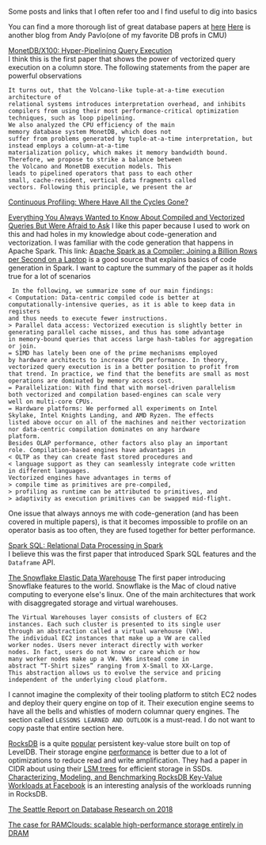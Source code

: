 Some posts and links that I often refer too and I find useful to dig into basics  

You can find a more thorough list of great database papers at [here](https://github.com/rxin/db-readings)
[Here](http://www.cs.cmu.edu/~pavlo/blog/index.html) is another blog from Andy Pavlo(one of my favorite DB profs in CMU)

[MonetDB/X100: Hyper-Pipelining Query Execution](http://cidrdb.org/cidr2005/papers/P19.pdf)   
I think this is the first paper that shows the power of vectorized query execution on a column store.
The following statements from the paper are powerful observations
```
It turns out, that the Volcano-like tuple-at-a-time execution architecture of 
relational systems introduces interpretation overhead, and inhibits compilers from using their most performance-critical optimization techniques, such as loop pipelining.
We also analyzed the CPU efficiency of the main
memory database system MonetDB, which does not
suffer from problems generated by tuple-at-a-time interpretation, but instead employs a column-at-a-time
materialization policy, which makes it memory bandwidth bound.
Therefore, we propose to strike a balance between
the Volcano and MonetDB execution models. This
leads to pipelined operators that pass to each other
small, cache-resident, vertical data fragments called
vectors. Following this principle, we present the ar
```
[Continuous Profiling: Where Have All the Cycles Gone?](https://www.hpl.hp.com/techreports/Compaq-DEC/SRC-TN-1997-016A.pdf)


[Everything You Always Wanted to Know About Compiled and Vectorized Queries But Were Afraid to Ask](http://www.vldb.org/pvldb/vol11/p2209-kersten.pdf)
I like this paper because I used to work on this and had holes in my knowledge about code-generation and vectorization. I was familiar with the code generation that happens in Apache Spark. This link: [Apache Spark as a Compiler: Joining a Billion Rows per Second on a Laptop](https://databricks.com/blog/2016/05/23/apache-spark-as-a-compiler-joining-a-billion-rows-per-second-on-a-laptop.html) is a good source that explains basics of code generation in Spark. I want to capture the summary of the paper as it holds true for a lot of scenarios

```
 In the following, we summarize some of our main findings:
< Computation: Data-centric compiled code is better at computationally-intensive queries, as it is able to keep data in registers
and thus needs to execute fewer instructions.
> Parallel data access: Vectorized execution is slightly better in
generating parallel cache misses, and thus has some advantage
in memory-bound queries that access large hash-tables for aggregation or join.
= SIMD has lately been one of the prime mechanisms employed
by hardware architects to increase CPU performance. In theory,
vectorized query execution is in a better position to profit from
that trend. In practice, we find that the benefits are small as most
operations are dominated by memory access cost.
= Parallelization: With find that with morsel-driven parallelism
both vectorized and compilation based-engines can scale very
well on multi-core CPUs.
= Hardware platforms: We performed all experiments on Intel
Skylake, Intel Knights Landing, and AMD Ryzen. The effects
listed above occur on all of the machines and neither vectorization nor data-centric compilation dominates on any hardware
platform.
Besides OLAP performance, other factors also play an important
role. Compilation-based engines have advantages in
< OLTP as they can create fast stored procedures and
< language support as they can seamlessly integrate code written
in different languages.
Vectorized engines have advantages in terms of
> compile time as primitives are pre-compiled,
> profiling as runtime can be attributed to primitives, and
> adaptivity as execution primitives can be swapped mid-flight.
```

One issue that always annoys me with code-generation (and has been covered in multiple papers), is that it becomes impossible to profile on an operator basis as
too often, they are fused together for better performance.   


[Spark SQL: Relational Data Processing in Spark](https://dl.acm.org/doi/pdf/10.1145/2723372.2742797)  
I believe this was the first paper that introduced Spark SQL features and the `Dataframe` API. 

[The Snowflake Elastic Data Warehouse](https://dl.acm.org/doi/abs/10.1145/2882903.2903741)
The first paper introducing Snowflake features to the world. Snowflake is the Mac of cloud native computing to everyone else's linux.
One of the main architectures that work with disaggregated storage and virtual warehouses. 
```
The Virtual Warehouses layer consists of clusters of EC2
instances. Each such cluster is presented to its single user
through an abstraction called a virtual warehouse (VW).
The individual EC2 instances that make up a VW are called
worker nodes. Users never interact directly with worker
nodes. In fact, users do not know or care which or how
many worker nodes make up a VW. VWs instead come in
abstract “T-Shirt sizes” ranging from X-Small to XX-Large.
This abstraction allows us to evolve the service and pricing
independent of the underlying cloud platform.
```
I cannot imagine the complexity of their tooling platform to stitch EC2 nodes and deploy their query engine on top of it.
Their execution engine seems to have all the bells and whistles of modern columnar query engines.
The section called `LESSONS LEARNED AND OUTLOOK` is a must-read. I do not want to copy paste that entire section here.    


[RocksDB](http://rocksdb.org/) is a quite [popular](https://rockset.com/blog/rocksdb-is-eating-the-database-world/) persistent key-value store built on top of LevelDB. 
Their storage engine [performance](https://github.com/facebook/rocksdb/wiki/Performance-Benchmarks) is better due to a lot of optimizations to reduce read and write amplification.
They had a paper in CIDR about using their [LSM trees](http://cidrdb.org/cidr2017/papers/p82-dong-cidr17.pdf) for efficient storage in SSDs.
[Characterizing, Modeling, and Benchmarking RocksDB Key-Value Workloads at Facebook](https://www.usenix.org/conference/fast20/presentation/cao-zhichao) is an interesting analysis of the workloads running in RocksDB.  


[The Seattle Report on Database Research on 2018](https://sigmodrecord.org/publications/sigmodRecord/1912/pdfs/07_Reports_Abadi.pdf)   


[The case for RAMClouds: scalable high-performance storage entirely in DRAM](https://web.stanford.edu/~ouster/cgi-bin/papers/ramcloud.pdf)


